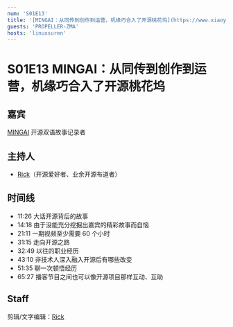 ```yaml
---
num: 'S01E13'
title: '[MINGAI：从同传到创作到运营，机缘巧合入了开源桃花坞](https://www.xiaoyuzhoufm.com/episode/62ad34c6b515adbf1d3fc96a)'
guests: 'PROPELLER-ZMA'
hosts: 'linuxsuren'
---
```


# S01E13 MINGAI：从同传到创作到运营，机缘巧合入了开源桃花坞


## 嘉宾
[MINGAI](https://twitter.com/ZMA222222) 开源双语故事记录者

## 主持人
* [Rick](https://github.com/linuxsuren)（开源爱好者、业余开源布道者）

## 时间线
* 11:26 大话开源背后的故事
* 14:18 由于没能充分挖掘出嘉宾的精彩故事而自恼
* 21:11 一期视频至少需要 60 个小时
* 31:15 走向开源之路
* 32:49 以往的职业经历
* 43:10 非技术人深入融入开源后有哪些改变
* 51:35 聊一次顿悟经历
* 65:27 播客节目之间也可以像开源项目那样互动、互助

## Staff
剪辑/文字编辑：[Rick](https://github.com/linuxsuren)
